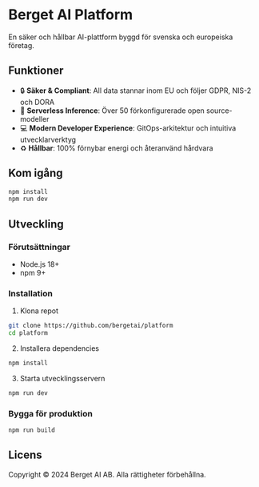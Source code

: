 # Berget AI Platform

En säker och hållbar AI-plattform byggd för svenska och europeiska företag.

## Funktioner

- 🔒 **Säker & Compliant**: All data stannar inom EU och följer GDPR, NIS-2 och DORA
- 🚀 **Serverless Inference**: Över 50 förkonfigurerade open source-modeller
- 💻 **Modern Developer Experience**: GitOps-arkitektur och intuitiva utvecklarverktyg
- ♻️ **Hållbar**: 100% förnybar energi och återanvänd hårdvara

## Kom igång

```bash
npm install
npm run dev
```

## Utveckling

### Förutsättningar

- Node.js 18+
- npm 9+

### Installation

1. Klona repot
```bash
git clone https://github.com/bergetai/platform
cd platform
```

2. Installera dependencies
```bash
npm install
```

3. Starta utvecklingsservern
```bash
npm run dev
```

### Bygga för produktion

```bash
npm run build
```

## Licens

Copyright © 2024 Berget AI AB. Alla rättigheter förbehållna.
